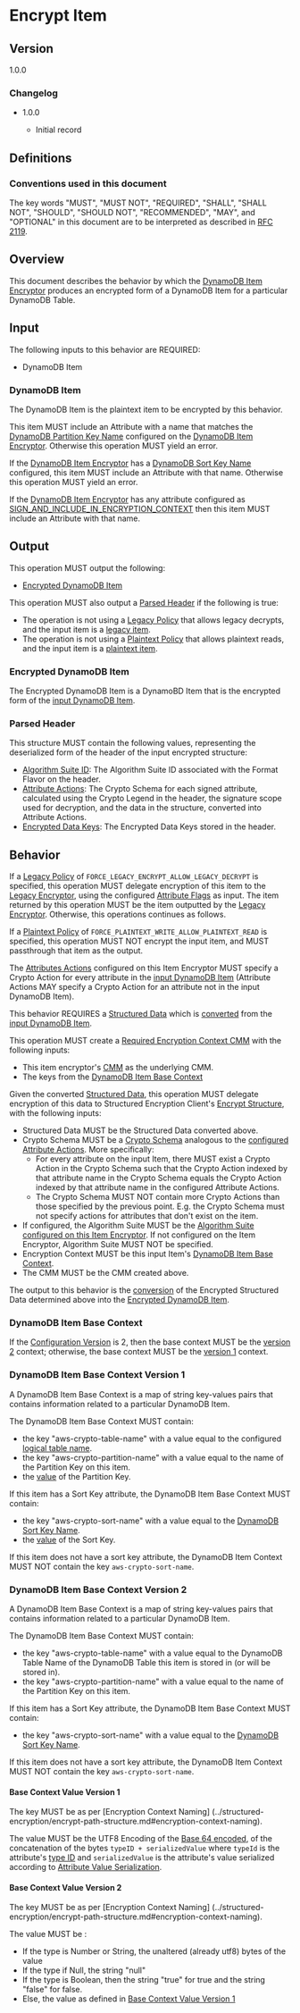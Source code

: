 [//]: # "Copyright Amazon.com Inc. or its affiliates. All Rights Reserved."
[//]: # "SPDX-License-Identifier: CC-BY-SA-4.0"

# Encrypt Item

## Version

1.0.0

### Changelog

- 1.0.0

  - Initial record

## Definitions

### Conventions used in this document

The key words "MUST", "MUST NOT", "REQUIRED", "SHALL", "SHALL NOT", "SHOULD", "SHOULD NOT", "RECOMMENDED", "MAY", and "OPTIONAL"
in this document are to be interpreted as described in [RFC 2119](https://tools.ietf.org/html/rfc2119).

## Overview

This document describes the behavior by which the [DynamoDB Item Encryptor](./ddb-item-encryptor.md)
produces an encrypted form of a DynamoDB Item for a particular DynamoDB Table.

## Input

The following inputs to this behavior are REQUIRED:

- DynamoDB Item

### DynamoDB Item

The DynamoDB Item is the plaintext item to be encrypted by this behavior.

This item MUST include an Attribute with a name that matches the
[DynamoDB Partition Key Name](./ddb-table-encryption-config.md#dynamodb-partition-key-name)
configured on the [DynamoDB Item Encryptor](./ddb-item-encryptor.md).
Otherwise this operation MUST yield an error.

If the [DynamoDB Item Encryptor](./ddb-item-encryptor.md)
has a [DynamoDB Sort Key Name](./ddb-table-encryption-config.md#dynamodb-sort-key-name) configured,
this item MUST include an Attribute with that name.
Otherwise this operation MUST yield an error.

If the [DynamoDB Item Encryptor](./ddb-item-encryptor.md)
has any attribute configured as
[SIGN_AND_INCLUDE_IN_ENCRYPTION_CONTEXT](../structured-encryption/structures.md#contextandsign)
then this item MUST include an Attribute with that name.

## Output

This operation MUST output the following:

- [Encrypted DynamoDB Item](#encrypted-dynamodb-item)

This operation MUST also output a [Parsed Header](#parsed-header) if the following is true:

- The operation is not using a [Legacy Policy](./ddb-table-encryption-config.md#legacy-policy) that allows legacy decrypts,
  and the input item is a [legacy item](./decrypt-item.md#determining-legacy-items).
- The operation is not using a [Plaintext Policy](./ddb-table-encryption-config.md#plaintext-policy) that allows plaintext reads,
  and the input item is a [plaintext item](./decrypt-item.md#determining-plaintext-items).

### Encrypted DynamoDB Item

The Encrypted DynamoDB Item is a DynamoBD Item that is
the encrypted form of the [input DynamoDB Item](#dynamodb-item).

### Parsed Header

This structure MUST contain the following values,
representing the deserialized form of the header of the input encrypted structure:

- [Algorithm Suite ID](./header.md#format-flavor): The Algorithm Suite ID associated with the Format Flavor on the header.
- [Attribute Actions](./ddb-table-encryption-config.md#attribute-actions): The Crypto Schema for each signed attribute,
  calculated using the Crypto Legend in the header, the signature scope used for decryption, and the data in the structure,
  converted into Attribute Actions.
- [Encrypted Data Keys](./header.md#encrypted-data-keys): The Encrypted Data Keys stored in the header.

## Behavior

If a [Legacy Policy](./ddb-table-encryption-config.md#legacy-policy) of
`FORCE_LEGACY_ENCRYPT_ALLOW_LEGACY_DECRYPT` is specified,
this operation MUST delegate encryption of this item to the
[Legacy Encryptor](./ddb-table-encryption-config.md#legacy-encryptor),
using the configured [Attribute Flags](./ddb-table-encryption-config.md) as input.
The item returned by this operation MUST be the item outputted by the
[Legacy Encryptor](./ddb-table-encryption-config.md#legacy-encryptor).
Otherwise, this operations continues as follows.

If a [Plaintext Policy](./ddb-table-encryption-config.md#plaintext-policy) of
`FORCE_PLAINTEXT_WRITE_ALLOW_PLAINTEXT_READ` is specified,
this operation MUST NOT encrypt the input item,
and MUST passthrough that item as the output.

The [Attributes Actions](./ddb-table-encryption-config.md#attribute-actions)
configured on this Item Encryptor MUST specify a Crypto Action
for every attribute in the [input DynamoDB Item](#dynamodb-item)
(Attribute Actions MAY specify a Crypto Action for an attribute not
in the input DynamoDB Item).

This behavior REQUIRES a [Structured Data](../structured-encryption/structures.md#structured-data)
which is [converted](./ddb-item-conversion.md) from the [input DynamoDB Item](#dynamodb-item).

This operation MUST create a
[Required Encryption Context CMM](https://github.com/awslabs/private-aws-encryption-sdk-specification-staging/blob/dafny-verified/framework/required-encryption-context-cmm.md)
with the following inputs:

- This item encryptor's [CMM](./ddb-table-encryption-config.md#cmm) as the underlying CMM.
- The keys from the [DynamoDB Item Base Context](#dynamodb-item-base-context)

Given the converted [Structured Data](../structured-encryption/structures.md#structured-data),
this operation MUST delegate encryption of this data to
Structured Encryption Client's [Encrypt Structure](../structured-encryption/encrypt-structure.md),
with the following inputs:

- Structured Data MUST be the Structured Data converted above.
- Crypto Schema MUST be a [Crypto Schema](../structured-encryption/structures.md#crypto-schema)
  analogous to the [configured Attribute Actions](./ddb-table-encryption-config.md#attribute-actions).
  More specifically:
  - For every attribute on the input Item,
    there MUST exist a Crypto Action in the Crypto Schema
    such that the Crypto Action indexed by that attribute name in the Crypto Schema
    equals the Crypto Action indexed by that attribute name in the configured Attribute Actions.
  - The Crypto Schema MUST NOT contain more Crypto Actions than those specified by the previous point.
    E.g. the Crypto Schema must not specify actions for attributes that don't exist on the item.
- If configured, the Algorithm Suite MUST be the
  [Algorithm Suite configured on this Item Encryptor](./ddb-table-encryption-config.md#algorithm-suite).
  If not configured on the Item Encryptor, Algorithm Suite MUST NOT be specified.
- Encryption Context MUST be this input Item's [DynamoDB Item Base Context](#dynamodb-item-base-context).
- The CMM MUST be the CMM created above.

The output to this behavior is the [conversion](./ddb-item-conversion.md)
of the Encrypted Structured Data determined above
into the [Encrypted DynamoDB Item](#encrypted-dynamodb-item).

### DynamoDB Item Base Context

If the [Configuration Version](./ddb-table-encryption-config.md#configuration-version) is 2,
then the base context MUST be the [version 2](#dynamodb-item-base-context-version-2) context;
otherwise, the base context MUST be the [version 1](#dynamodb-item-base-context-version-1) context.

### DynamoDB Item Base Context Version 1

A DynamoDB Item Base Context is a map of string key-values pairs
that contains information related to a particular DynamoDB Item.

The DynamoDB Item Base Context MUST contain:

- the key "aws-crypto-table-name" with a value equal to the configured
  [logical table name](./ddb-table-encryption-config.md#logical-table-name).
- the key "aws-crypto-partition-name" with a value equal to the name of the Partition Key on this item.
- the [value](#base-context-value-version-1) of the Partition Key.

If this item has a Sort Key attribute, the DynamoDB Item Base Context MUST contain:

- the key "aws-crypto-sort-name" with a value equal to the [DynamoDB Sort Key Name](./ddb-table-encryption-config.md#dynamodb-sort-key-name).
- the [value](#base-context-value-version-1) of the Sort Key.

If this item does not have a sort key attribute,
the DynamoDB Item Context MUST NOT contain the key `aws-crypto-sort-name`.

### DynamoDB Item Base Context Version 2

A DynamoDB Item Base Context is a map of string key-values pairs
that contains information related to a particular DynamoDB Item.

The DynamoDB Item Base Context MUST contain:

- the key "aws-crypto-table-name" with a value equal to the DynamoDB Table Name of the DynamoDB Table
  this item is stored in (or will be stored in).
- the key "aws-crypto-partition-name" with a value equal to the name of the Partition Key on this item.

If this item has a Sort Key attribute, the DynamoDB Item Base Context MUST contain:

- the key "aws-crypto-sort-name" with a value equal to the [DynamoDB Sort Key Name](./ddb-table-encryption-config.md#dynamodb-sort-key-name).

If this item does not have a sort key attribute,
the DynamoDB Item Context MUST NOT contain the key `aws-crypto-sort-name`.

#### Base Context Value Version 1

The key MUST be as per [Encryption Context Naming]
(../structured-encryption/encrypt-path-structure.md#encryption-context-naming).

The value MUST be the UTF8 Encoding of the
[Base 64 encoded](https://www.rfc-editor.org/rfc/rfc4648),
of the concatenation of the bytes `typeID + serializedValue`
where `typeId` is the attribute's [type ID](./ddb-attribute-serialization.md#type-id)
and `serializedValue` is the attribute's value serialized according to
[Attribute Value Serialization](./ddb-attribute-serialization.md#attribute-value-serialization).

#### Base Context Value Version 2

The key MUST be as per [Encryption Context Naming]
(../structured-encryption/encrypt-path-structure.md#encryption-context-naming).

The value MUST be :

- If the type is Number or String, the unaltered (already utf8) bytes of the value
- If the type if Null, the string "null"
- If the type is Boolean, then the string "true" for true and the string "false" for false.
- Else, the value as defined in [Base Context Value Version 1](#base-context-value-version-1)
